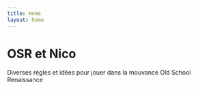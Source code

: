 ```yaml
---
title: Home
layout: home
---
```


# OSR et Nico

Diverses règles et idées pour jouer dans la mouvance Old School Renaissance